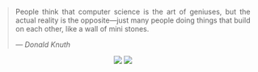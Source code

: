 
<div align="justify">

<blockquote>
  <p>People think that computer science is the art of geniuses, but the actual reality is the opposite—just many people doing things that build on each other, like a wall of mini stones.</p>
  <cite>— Donald Knuth</cite>
</blockquote>

</div>
<div align="center">
<img src="http://github-profile-summary-cards.vercel.app/api/cards/most-commit-language?username=josefilo&theme=dark"/>
<img src="http://github-profile-summary-cards.vercel.app/api/cards/profile-details?username=josefilo&include_all_commits=true&count_private=true&theme=dark"/>
<!-- <img src="https://github-readme-stats.vercel.app/api/top-langs/?username=josefilo&theme=dark&hide_border=true&include_all_commits=true&count_private=true&layout=compact&show_icons=true"/> -->
</div>


 
